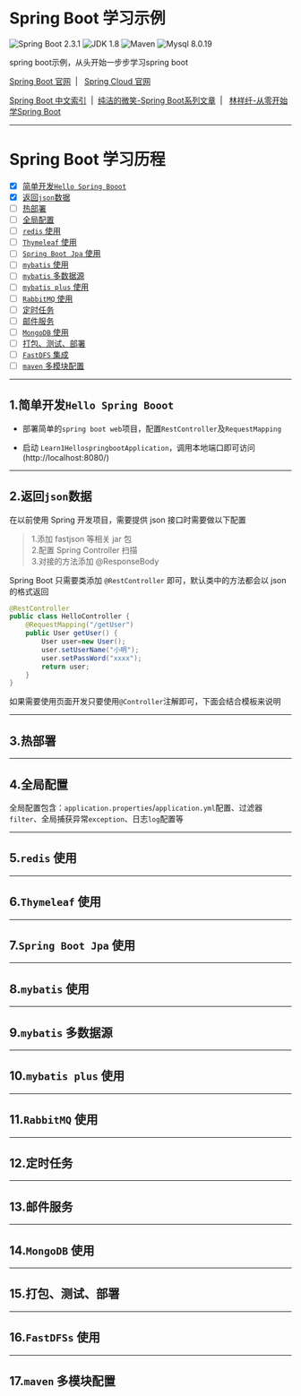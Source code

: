 Spring Boot 学习示例
=========================

![Spring Boot 2.3.1](https://img.shields.io/badge/Spring%20Boot-2.3.1-brightgreen.svg)
![JDK 1.8](https://img.shields.io/badge/JDK-1.8-brightgreen.svg)
![Maven](https://img.shields.io/badge/Maven-3.6.3-yellowgreen.svg)
![Mysql 8.0.19](https://img.shields.io/badge/Mysql-8.0.19-blue.svg)

spring boot示例，从头开始一步步学习spring boot

[Spring Boot 官网](https://spring.io/projects/spring-boot) &nbsp;| &nbsp; [Spring Cloud 官网](https://spring.io/projects/spring-cloud) 


 [Spring Boot 中文索引](http://springboot.fun/) &nbsp;| &nbsp;[纯洁的微笑-Spring Boot系列文章](http://www.ityouknow.com/spring-boot.html) &nbsp;| &nbsp; [林祥纤-从零开始学Spring Boot](https://412887952-qq-com.iteye.com/category/356333?page=10) 

---

# Spring Boot 学习历程

- [X] [简单开发`Hello Spring Booot`](#menu1)
- [X] [返回`json`数据](#menu2)
- [ ] [热部署](#menu3)
- [ ] [全局配置](#menu4)
- [ ] [`redis` 使用](#menu5)
- [ ] [`Thymeleaf` 使用](#menu6)
- [ ] [`Spring Boot Jpa` 使用](#menu7)
- [ ] [`mybatis` 使用](#menu8)
- [ ] [`mybatis` 多数据源](#menu9)
- [ ] [`mybatis plus` 使用](#menu10)
- [ ] [`RabbitMQ` 使用](#menu11)
- [ ] [定时任务](#menu12)
- [ ] [邮件服务](#menu13)
- [ ] [`MongoDB` 使用](#menu14)
- [ ] [打包、测试、部署](#menu15)
- [ ] [`FastDFS` 集成](#menu16)
- [ ] [`maven` 多模块配置](#menu17)

---

##  <span id="menu1">1.简单开发`Hello Spring Booot` </span>

- 部署简单的`spring boot web`项目，配置`RestController`及`RequestMapping`

- 启动 `Learn1HellospringbootApplication`，调用本地端口即可访问(http://localhost:8080/)

---

##  <span id="menu2">2.返回`json`数据 </span>

在以前使用 Spring 开发项目，需要提供 json 接口时需要做以下配置

> 1.添加 fastjson 等相关 jar 包 <br>
> 2.配置 Spring Controller 扫描 <br>
> 3.对接的方法添加 @ResponseBody <br>

Spring Boot 只需要类添加 `@RestController` 即可，默认类中的方法都会以 json 的格式返回
```java
@RestController
public class HelloController {
    @RequestMapping("/getUser")
    public User getUser() {
    	User user=new User();
    	user.setUserName("小明");
    	user.setPassWord("xxxx");
        return user;
    }
}
```
如果需要使用页面开发只要使用`@Controller`注解即可，下面会结合模板来说明

---

##  <span id="menu3">3.热部署 </span>

---

##  <span id="menu4">4.全局配置 </span>

全局配置包含：`application.properties`/`application.yml`配置、过滤器`filter`、全局捕获异常`exception`、日志`log`配置等

---

##  <span id="menu5">5.`redis` 使用 </span>

---

##  <span id="menu6">6.`Thymeleaf` 使用 </span>

---

##  <span id="menu7">7.`Spring Boot Jpa` 使用 </span>

---

##  <span id="menu8">8.`mybatis` 使用 </span>

---

##  <span id="menu9">9.`mybatis` 多数据源 </span>

---

##  <span id="menu10">10.`mybatis plus` 使用 </span>

---

##  <span id="menu11">11.`RabbitMQ` 使用 </span>

---

##  <span id="menu12">12.定时任务 </span>

---

##  <span id="menu13">13.邮件服务 </span>

---

##  <span id="menu14">14.`MongoDB` 使用 </span>

---

##  <span id="menu15">15.打包、测试、部署 </span>

---

##  <span id="menu16">16.`FastDFSs` 使用 </span>

---

##  <span id="menu17">17.`maven` 多模块配置 </span>
